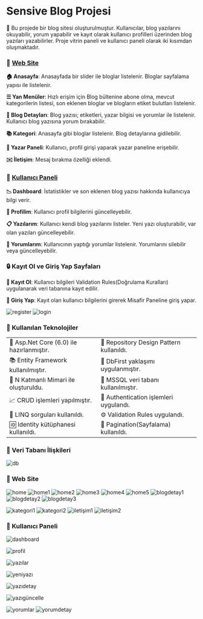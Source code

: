 # Sensive Blog Projesi

📰 Bu projede bir blog sitesi oluşturulmuştur. Kullanıcılar, blog yazılarını okuyabilir, yorum yapabilir ve kayıt olarak kullanıcı profilleri üzerinden blog yazıları yazabilirler. Proje vitrin paneli ve kullanıcı paneli olarak iki kısımdan oluşmaktadır.

### 🌟 [Web Site](#-web-site-1)

**🏠 Anasayfa**: Anasayfada bir slider ile bloglar listelenir. Bloglar sayfalama yapısı ile listelenir. 

**☰ Yan Menüler**: Hızlı erişim için Blog bültenine abone olma, mevcut kategorilerin listesi, son eklenen bloglar ve blogların etiket bulutları listelenir. 

**📄 Blog Detayları**: Blog yazısı; etiketleri, yazar bilgisi ve yorumlar ile listelenir. Kullanıcı blog yazısına yorum bırakabilir.

**📚 Kategori**: Anasayfa gibi bloglar listelenir. Blog detaylarına gidilebilir.

**👤 Yazar Paneli**: Kullanıcı, profil girişi yaparak yazar paneline erişebilir.

**✉️ İletişim**: Mesaj bırakma özelliği eklendi. 

### 🔮 [Kullanıcı Paneli](#-kullanıcı-paneli-1)

**📉 Dashboard**: İstatistikler ve son eklenen blog yazısı hakkında kullanıcıya bilgi verir.

**💎 Profilim**: Kullanıcı profil bilgilerini güncelleyebilir.

**📋 Yazılarım**: Kullanıcı kendi blog yazılarını listeler. Yeni yazı oluşturabilir, var olan yazıları güncelleyebilir. 

**💬 Yorumlarım**: Kullanıcının yaptığı yorumlar listelenir. Yorumlarını silebilir veya güncelleyebilir.

###  🔒 Kayıt Ol ve Giriş Yap Sayfaları

**🔐 Kayıt Ol**:   Kullanıcı bilgileri Validation Rules(Doğrulama Kuralları) uygulanarak veri tabanına kayıt edilir.

**🔑 Giriş Yap**: Kayıt olan kullanıcı bilgilerini girerek Misafir Paneline giriş yapar.

![register](https://github.com/user-attachments/assets/3bdb7290-3ea7-4a52-aa69-90f8f079c4ed)
![login](https://github.com/user-attachments/assets/c4844743-d26c-4aa9-ba4b-3faaef929ccf)

### 🚀 Kullanılan Teknolojiler

<table>
  <tr>
    <td>🎉 Asp.Net Core (6.0) ile hazırlanmıştır.</td>
    <td>📘 Repository Design Pattern kullanıldı.</td>
  </tr>
  <tr>
    <td>📚 Entity Framework kullanılmıştır.</td>
    <td>🔨 DbFirst yaklaşımı uygulanmıştır.</td>
  </tr>
  <tr>
    <td>🏢 N Katmanlı Mimari ile oluşturuldu.</td>
    <td>💾 MSSQL veri tabanı kullanılmıştır.</td>
  </tr>
  <tr>
    <td>📈 CRUD işlemleri yapılmıştır.</td>
        <td>🔐 Authentication işlemleri uygulandı.</td>
  </tr>
  <tr>
    <td>📖 LINQ sorguları kullanıldı.</td>
    <td>⚙️ Validation Rules uygulandı.</td>
  </tr>
  <tr>
    <td>🆔 Identity kütüphanesi kullanıldı. </td>
     <td>📖 Pagination(Sayfalama) kullanıldı. </td>
  </tr>
</table>

### 📂 Veri Tabanı İlişkileri

![db](https://github.com/user-attachments/assets/58f7ce42-379f-473a-b6e1-786858a06bf4)

### 🌟 Web Site
![home](https://github.com/user-attachments/assets/4524a631-1c25-46e1-9d5b-0cc86a7601b9)
![home1](https://github.com/user-attachments/assets/d7b40253-24f0-4ae6-8d30-3fce68225914)
![home2](https://github.com/user-attachments/assets/538aef48-2907-4d04-af96-f9e88a947a74)
![home3](https://github.com/user-attachments/assets/ee40aea2-0059-426d-b1b5-67eb976de38e)
![home4](https://github.com/user-attachments/assets/48342cd5-cad4-4155-b84e-d038162a14b0)
![home5](https://github.com/user-attachments/assets/dba46195-1a44-4c9c-a8d7-c6ec9d9d0992)
![blogdetay1](https://github.com/user-attachments/assets/1e11e2a9-0433-4bed-b227-407b8f980496)
![blogdetay2](https://github.com/user-attachments/assets/67999e38-8a8b-4531-b305-03a03589053e)
![blogdetay3](https://github.com/user-attachments/assets/7abc03ff-7770-493a-b225-7f8aa8cfe4c7)

![kategori1](https://github.com/user-attachments/assets/f7807b4d-f38e-49a0-aec1-4c289c6dbb38)
![kategori2](https://github.com/user-attachments/assets/0ef30aba-38e4-47da-8823-2807a5bda86e)
![iletişim1](https://github.com/user-attachments/assets/cc36ef1d-ad21-4658-bcb6-5e481a126e9d)
![iletişim2](https://github.com/user-attachments/assets/dbab4208-c363-438d-af30-1ea0c5f3e1bb)


### 🔮 Kullanıcı Paneli

![dashboard](https://github.com/user-attachments/assets/0359d253-ef85-4f2f-aaf1-937565578daf)

![profil](https://github.com/user-attachments/assets/96928c9f-6144-4930-95c0-c39b069de7b0)

![yazılar](https://github.com/user-attachments/assets/d5b2c882-10ff-48f5-8d2b-a712c2781c52)

![yeniyazı](https://github.com/user-attachments/assets/0123c675-8a8f-4660-9689-78b9f4fe9215)

![yazıdetay](https://github.com/user-attachments/assets/f9bf9992-90a7-4916-a224-3bc53d3cd651)

![yazıgüncelle](https://github.com/user-attachments/assets/78742886-5916-4ce4-857b-accb22dc9605)

![yorumlar](https://github.com/user-attachments/assets/e99b9ea9-9e38-4576-b045-f0623466c9c7)
![yorumdetay](https://github.com/user-attachments/assets/7730dbe1-e4ea-44aa-95b9-06da44b80540)




